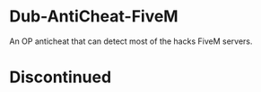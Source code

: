 # Dub-AntiCheat-FiveM
An OP anticheat that can detect most of the hacks FiveM servers. 

# Discontinued
